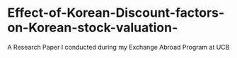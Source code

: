 # Effect-of-Korean-Discount-factors-on-Korean-stock-valuation-
A Research Paper I conducted during my Exchange Abroad Program at UCB
